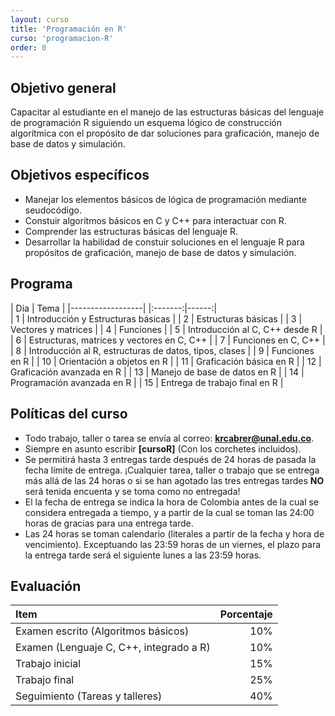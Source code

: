 ```yaml
---
layout: curso
title: 'Programación en R'
curso: 'programacion-R'
order: 0
---
```


## Objetivo general

   Capacitar al estudiante en el manejo de las estructuras básicas del
   lenguaje de programación R siguiendo un esquema lógico de construcción
   algorítmica con el propósito de dar soluciones para graficación,
   manejo de base de datos y simulación.

## Objetivos específicos

  - Manejar los elementos básicos de lógica de programación mediante seudocódigo.    
  - Constuir algoritmos básicos en C y C++ para interactuar con R.
  - Comprender las estructuras básicas del lenguaje R.
  - Desarrollar la habilidad de constuir soluciones en el lenguaje R
    para propósitos de graficación, manejo de base de datos y simulación.

## Programa

   | Dia | Tema |
   |------------------|
   |:-------:|------:|   
   | 1   | Introducción y Estructuras básicas |
   | 2   | Estructuras básicas |
   | 3   | Vectores y matrices |
   | 4   | Funciones           |
   | 5   | Introducción al C, C++ desde R |
   | 6   | Estructuras, matrices y vectores en C, C++ |
   | 7   | Funciones en C, C++ |
   | 8   | Introducción al R, estructuras de datos, tipos, clases  |
   | 9   | Funciones en R |
   | 10  | Orientación a objetos en R |
   | 11  | Graficación básica en R |
   | 12  | Graficación avanzada en R |
   | 13  | Manejo de base de datos en R |
   | 14  | Programación avanzada en R |
   | 15  | Entrega de trabajo final en R |


## Políticas del curso

   - Todo trabajo, taller o tarea se envía al correo: **krcabrer@unal.edu.co**.
   - Siempre en asunto escribir **[cursoR]** (Con los corchetes incluidos).
   - Se permitirá hasta 3 entregas tarde después de 24 horas de pasada la fecha
     límite de entrega. ¡Cualquier tarea, taller o trabajo que se entrega
     más allá de las 24 horas o si se han agotado las tres entregas tardes
     **NO** será tenida encuenta y se toma como no entregada!
   - El la fecha de entrega se indica la hora de Colombia antes de la cual
     se considera entregada a tiempo, y a partir de la cual se toman las 24:00
     horas de gracias para una entrega tarde.
   - Las 24 horas se toman calendario (literales a partir de la fecha y hora de
     vencimiento). Exceptuando las 23:59 horas de un viernes,
     el plazo para la entrega tarde será el siguiente lunes a las 23:59 horas.  

## Evaluación

  | Item | Porcentaje |
  |:-----|-----------:|
  | Examen escrito (Algoritmos básicos) | 10% |
  | Examen (Lenguaje C, C++, integrado a R) | 10% |
  | Trabajo inicial | 15% |
  | Trabajo final | 25% |
  | Seguimiento (Tareas y talleres) | 40% |
